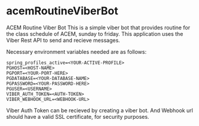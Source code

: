 # acemRoutineViberBot
ACEM Routine Viber Bot
This is a simple viber bot that provides routine for the class schedule of ACEM, sunday to friday. This application uses the Viber Rest API to send and recieve messages. 

Necessary environment variables needed are as follows:
```
spring_profiles_active=<YOUR-ACTIVE-PROFILE>
PGHOST=<HOST-NAME>
PGPORT=<YOUR-PORT-HERE>
PGDATABASE=<YOUR-DATABASE-NAME>
PGPASSWORD=<YOUR-PASSWORD-HERE>
PGUSER=<USERNAME>
VIBER_AUTH_TOKEN=<AUTH-TOKEN>
VIBER_WEBHOOK_URL=<WEBHOOK-URL>

```

Viber Auth Token can be recieved by creating a viber bot. And Webhook url should have a valid SSL certificate, for security purposes.
